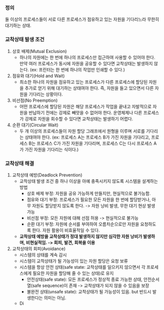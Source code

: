
### 정의

둘 이상의 프로세스들이 서로 다른 프로세스가 점유하고 있는 자원을 기다리느라 무한히 대기하는 상태.

### 교착상태 발생 조건

1. 상호 배제(Mutual Exclusion)
	- 하나의 자원에는 한 번에 하나의 프로세스만 접근하여 사용할 수 있어야 한다. 만약 여러 프로세스가 동시에 자원을 공유할 수 있다면 교착상태는 발생하지 않는다. (ex: 프린터는 한 번에 하나의 작업만 인쇄할 수 있다.)
2. 점유와 대기(Hold and Wait)
	- 최소한 하나의 자원을 점유하고 있는 프로세스가 다른 프로세스에 할당된 자원을 추가로 얻기 위해 대기하는 상태여야 한다. 즉, 자원을 들고 있으면서 다른 자원을 기다리는 상황이다.
3. 비선점(No Preemption)
	- 어떤 프로세스에 할당된 자원은 해당 프로세스가 작업을 끝내고 자발적으로 자원을 반납하기 전에는 강제로 빼앗을 수 없어야 한다. 운영체제나 다른 프로세스가 강제로 자원을 회수할 수 있다면 교착상태는 발생하기 어렵다.
4. 순환 대기(Circular Wait)
	- 두 개 이상의 프로세스들이 자원 할당 그래프에서 원형을 이루며 서로를 기다리는 상태여야 한다. (ex: 프로세스 A는 프로세스 B가 가진 자원을 기다리고, 프로세스 B는 프로세스 C가 가진 자원을 기다리며, 프로세스 C는 다시 프로세스 A가 가진 자원을 기다리는 식이다.)

### 교착상태 해결

1. 교착상태 예방(Deadlock Prevention)
	- 교착상태 발생 조건 중 하나 이상을 아예 충족시키지 않도록 시스템을 설계하는 방법
		- 상호 배제 부정: 자원을 공유 가능하게 만들지만, 현실적으로 불가능함.
		- 점유와 대기 부정: 프로세스가 필요한 모든 자원을 한 번에 할당받거나, 아무 자원도 할당받지 않도록 한다. -> 자원 낭비 발생, 무한 대기 현상 발생 가능
		- 비선점 부정: 모든 자원에 대해 선점 허용 -> 현실적으로 불가능
		- 순환 대기 부정: 자원에 순서를 부여하여 오름차순으로만 자원을 요청하도록 한다. 자원 활용이 비효율적일 수 있다.
	- **교착상태 예방을 교착상태가 정대 발생하지 않지만 심각한 자원 낭비가 발생하며, 비현실적임. -> 회피, 발견, 회복을 이용**
2. 교착상태의 회피(Avoidance)
	- 시스템의 상태를 계속 감시
	- 시스템이 교착상태가 될 가능성이 있는 자원 할당은 요청 보류
	- 시스템을 항상 안전 상태(safe state: 교착상태를 일으키지 않으면서 각 프로세스에게 필요한 자원을 할당해 줄 수 있는 상태)로 유지
		- 안전상태(safe state): 모든 프로세스가 정상적 종료 가능한 상태, 안전순서열(safe sequence)이 존재 -> 교착상태가 되지 않을 수 있음을 보장
		- 불완전 상태(unsafe state): 교착상태가 될 가능성이 있음. but 반드시 발생한다는 의미는 아님.
	- Di